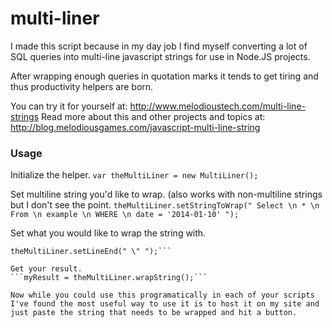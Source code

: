 multi-liner
=======================
I made this script because in my day job I find myself converting a lot of SQL queries into multi-line javascript strings for use in Node.JS projects.

After wrapping enough queries in quotation marks it tends to get tiring and thus productivity helpers are born.

You can try it for yourself at: http://www.melodioustech.com/multi-line-strings
Read more about this and other projects and topics at: http://blog.melodiousgames.com/javascript-multi-line-string

### Usage

Initialize the helper.
```var theMultiLiner = new MultiLiner();```

Set multiline string you'd like to wrap. (also works with non-multiline strings but I don't see the point.
```theMultiLiner.setStringToWrap(" Select \n * \n From \n example \n WHERE \n date = '2014-01-10' ");```

Set what you would like to wrap the string with.
```theMultiLiner.setLineStart(" + \" ");
theMultiLiner.setLineEnd(" \" ");```

Get your result.
```myResult = theMultiLiner.wrapString();```

Now while you could use this programatically in each of your scripts I've found the most useful way to use it is to host it on my site and just paste the string that needs to be wrapped and hit a button.

